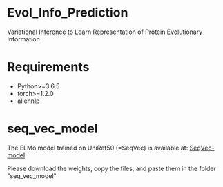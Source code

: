 # Evol_Info_Prediction
Variational Inference to Learn Representation of Protein Evolutionary Information

# Requirements

*  Python>=3.6.5
*  torch>=1.2.0
*  allennlp

# seq_vec_model
The ELMo model trained on UniRef50 (=SeqVec) is available at:
[SeqVec-model](https://rostlab.org/~deepppi/seqvec.zip)

Please download the weights, copy the files, and paste them in the folder "seq_vec_model"
